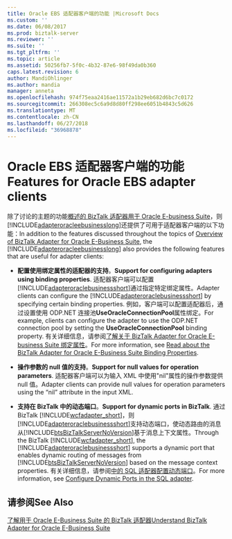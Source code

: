 ```yaml
---
title: Oracle EBS 适配器客户端的功能 |Microsoft Docs
ms.custom: ''
ms.date: 06/08/2017
ms.prod: biztalk-server
ms.reviewer: ''
ms.suite: ''
ms.tgt_pltfrm: ''
ms.topic: article
ms.assetid: 50256fb7-5f0c-4b32-87e6-98f49da0b360
caps.latest.revision: 6
author: MandiOhlinger
ms.author: mandia
manager: anneta
ms.openlocfilehash: 974f75eaa2416ae11572a1b29eb682d6bc7c0172
ms.sourcegitcommit: 266308ec5c6a9d8d80ff298ee6051b4843c5d626
ms.translationtype: MT
ms.contentlocale: zh-CN
ms.lasthandoff: 06/27/2018
ms.locfileid: "36968878"
---
```

# <a name="features-for-oracle-ebs-adapter-clients"></a><span data-ttu-id="62881-102">Oracle EBS 适配器客户端的功能</span><span class="sxs-lookup"><span data-stu-id="62881-102">Features for Oracle EBS adapter clients</span></span>
<span data-ttu-id="62881-103">除了讨论的主题的功能[概述的 BizTalk 适配器用于 Oracle E-business Suite](http://msdn.microsoft.com/library/4f18fa2e-4e97-4c28-b38d-fc39ac53789e)，则[!INCLUDE[adapteroracleebusinesslong](../../includes/adapteroracleebusinesslong-md.md)]还提供了可用于适配器客户端的以下功能：</span><span class="sxs-lookup"><span data-stu-id="62881-103">In addition to the features discussed throughout the topics of [Overview of BizTalk Adapter for Oracle E-Business Suite](http://msdn.microsoft.com/library/4f18fa2e-4e97-4c28-b38d-fc39ac53789e), the [!INCLUDE[adapteroracleebusinesslong](../../includes/adapteroracleebusinesslong-md.md)] also provides the following features that are useful for adapter clients:</span></span>  
  
- <span data-ttu-id="62881-104">**配置使用绑定属性的适配器的支持**。</span><span class="sxs-lookup"><span data-stu-id="62881-104">**Support for configuring adapters using binding properties**.</span></span> <span data-ttu-id="62881-105">适配器客户端可以配置[!INCLUDE[adapteroraclebusinessshort](../../includes/adapteroraclebusinessshort-md.md)]通过指定特定绑定属性。</span><span class="sxs-lookup"><span data-stu-id="62881-105">Adapter clients can configure the [!INCLUDE[adapteroraclebusinessshort](../../includes/adapteroraclebusinessshort-md.md)] by specifying certain binding properties.</span></span> <span data-ttu-id="62881-106">例如，客户端可以配置适配器后，通过设置使用 ODP.NET 连接池**UseOracleConnectionPool**属性绑定。</span><span class="sxs-lookup"><span data-stu-id="62881-106">For example, clients can configure the adapter to use the ODP.NET connection pool by setting the **UseOracleConnectionPool** binding property.</span></span> <span data-ttu-id="62881-107">有关详细信息，请参阅[了解关于 BizTalk Adapter for Oracle E-business Suite 绑定属性](../../adapters-and-accelerators/adapter-oracle-ebs/read-about-the-biztalk-adapter-for-oracle-e-business-suite-binding-properties.md)。</span><span class="sxs-lookup"><span data-stu-id="62881-107">For more information, see [Read about the BizTalk Adapter for Oracle E-Business Suite Binding Properties](../../adapters-and-accelerators/adapter-oracle-ebs/read-about-the-biztalk-adapter-for-oracle-e-business-suite-binding-properties.md).</span></span>  
  
- <span data-ttu-id="62881-108">**操作参数的 null 值的支持**。</span><span class="sxs-lookup"><span data-stu-id="62881-108">**Support for null values for operation parameters**.</span></span> <span data-ttu-id="62881-109">适配器客户端可以为输入 XML 中使用"nil"属性的操作参数提供 null 值。</span><span class="sxs-lookup"><span data-stu-id="62881-109">Adapter clients can provide null values for operation parameters using the “nil” attribute in the input XML.</span></span>  
  
- <span data-ttu-id="62881-110">**支持在 BizTalk 中的动态端口**。</span><span class="sxs-lookup"><span data-stu-id="62881-110">**Support for dynamic ports in BizTalk**.</span></span> <span data-ttu-id="62881-111">通过 BizTalk [!INCLUDE[wcfadapter_short](../../includes/wcfadapter-short-md.md)]，则[!INCLUDE[adapteroraclebusinessshort](../../includes/adapteroraclebusinessshort-md.md)]支持动态端口，使动态路由的消息从[!INCLUDE[btsBizTalkServerNoVersion](../../includes/btsbiztalkservernoversion-md.md)]基于消息上下文属性。</span><span class="sxs-lookup"><span data-stu-id="62881-111">Through the BizTalk [!INCLUDE[wcfadapter_short](../../includes/wcfadapter-short-md.md)], the [!INCLUDE[adapteroraclebusinessshort](../../includes/adapteroraclebusinessshort-md.md)] supports a dynamic port that enables dynamic routing of messages from [!INCLUDE[btsBizTalkServerNoVersion](../../includes/btsbiztalkservernoversion-md.md)] based on the message context properties.</span></span> <span data-ttu-id="62881-112">有关详细信息，请参阅[中的 SQL 适配器配置动态端口](../../adapters-and-accelerators/adapter-sql/configure-dynamic-ports-in-the-sql-adapter.md)。</span><span class="sxs-lookup"><span data-stu-id="62881-112">For more information, see [Configure Dynamic Ports in the SQL adapter](../../adapters-and-accelerators/adapter-sql/configure-dynamic-ports-in-the-sql-adapter.md).</span></span>  
  
## <a name="see-also"></a><span data-ttu-id="62881-113">请参阅</span><span class="sxs-lookup"><span data-stu-id="62881-113">See Also</span></span>  
[<span data-ttu-id="62881-114">了解用于 Oracle E-Business Suite 的 BizTalk 适配器</span><span class="sxs-lookup"><span data-stu-id="62881-114">Understand BizTalk Adapter for Oracle E-Business Suite</span></span>](../../adapters-and-accelerators/adapter-oracle-ebs/understand-biztalk-adapter-for-oracle-e-business-suite.md)